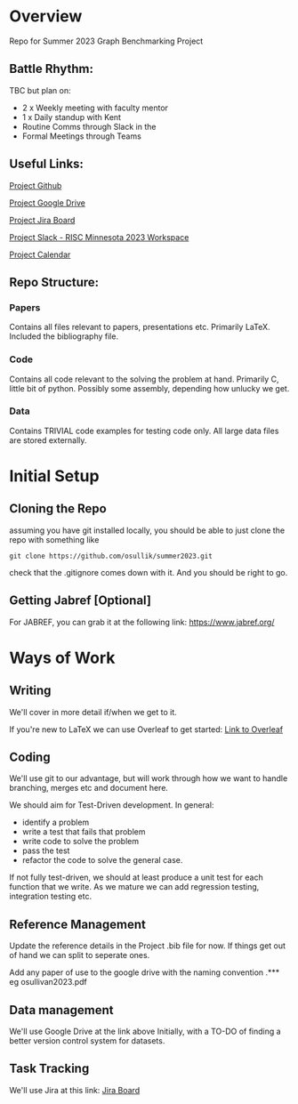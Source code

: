 # Overview
Repo for Summer 2023 Graph Benchmarking Project

## Battle Rhythm: 
TBC but plan on: 
- 2 x Weekly meeting with faculty mentor
- 1 x Daily standup with Kent
- Routine Comms through Slack in the 
- Formal Meetings through Teams

## Useful Links:

[Project Github](https://github.com/osullik)

[Project Google Drive](https://drive.google.com/drive/folders/19-CboH6ZahDUuIYqDbroJ4DJIftPY_6s?usp=sharing)

[Project Jira Board](https://osullik.atlassian.net/jira/software/projects/HIVE/boards/1)

[Project Slack - RISC Minnesota 2023 Workspace](https://riscminnesota2023.slack.com)

[Project Calendar](https://calendar.google.com/calendar/u/1?cid=Y19kMmQwNDUxY2RjYmFlNWUxOTgxY2JkMDc4Y2NjNjhkZGQ0NDUyMmFhNzMzZmFkMzQzNjUwZGVlOWEzMWM5MTFiQGdyb3VwLmNhbGVuZGFyLmdvb2dsZS5jb20)


## Repo Structure:

### Papers
 Contains all files relevant to papers, presentations etc. Primarily LaTeX. Included the bibliography file.

### Code
 Contains all code relevant to the solving the problem at hand. Primarily C, little bit of python. Possibly some assembly, depending how unlucky we get. 

### Data 
 Contains TRIVIAL code examples for testing code only. All large data files are stored externally. 

# Initial Setup

## Cloning the Repo
assuming you have git installed locally, you should be able to just clone the repo with something like

`git clone https://github.com/osullik/summer2023.git`

check that the .gitignore comes down with it. And you should be right to go.

## Getting Jabref [Optional]
For JABREF, you can grab it at the following link: https://www.jabref.org/

# Ways of Work

## Writing

We'll cover in more detail if/when we get to it.

If you're new to LaTeX we can use Overleaf to get started: [Link to Overleaf](https://overleaf.com)

## Coding

We'll use git to our advantage, but will work through how we want to handle branching, merges etc and document here. 

We should aim for Test-Driven development. In general: 
- identify a problem
- write a test that fails that problem
- write code to solve the problem
- pass the test
- refactor the code to solve the general case. 

If not fully test-driven, we should at least produce a unit test for each function that we write. As we mature we can add regression testing, integration testing etc. 

## Reference Management 
Update the reference details in the Project .bib file for now. If things get out of hand we can split to seperate ones. 

Add any paper of use to the google drive with the naming convention <FirstAuthorLastName><year>.*** eg osullivan2023.pdf

## Data management 

We'll use Google Drive at the link above Initially, with a TO-DO of finding a better version control system for datasets. 

## Task Tracking

We'll use Jira at this link: [Jira Board](https://osullik.atlassian.net/jira/software/projects/HIVE/boards/1) 
